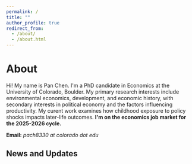 ```yaml
---
permalink: /
title: ""
author_profile: true
redirect_from: 
  - /about/
  - /about.html
---
```


# About

Hi! My name is Pan Chen. I'm a PhD candidate in Economics at the University of Colorado, Boulder. My primary research interests include environmental economics, development, and economic history, with secondary interests in political economy and the factors influencing productivity. My curent work examines how childhood exposure to policy shocks impacts later-life outcomes. **I'm on the economics job market for the 2025-2026 cycle.**

[//]: # "Before enrolling in the PhD program, I worked as an economic analyst at WISDRI, an engineering company in China specializing in the design and construction of steel plants." 
[//]: # "I enjoy playing basketball and can be found on the court every Friday night throughout the semester."

**Email:** *pach8330 at colorado dot edu*

## News and Updates
